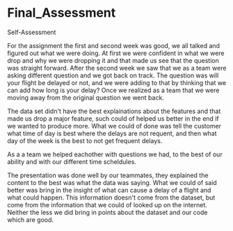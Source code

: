 # Final_Assessment

 Self-Assessment 

  For the assignment the first and second week was good, we all talked and figured out what we were doing. At first we were confident in what we were drop and why we were dropping it and that made us see that the question was straight forward. After the second week we saw that we as a team were asking different question and we got back on track. The question was will your flight be delayed or not, and we were adding to that by thinking that we can add how long is your delay? Once we realized as a team that we were moving away from the original question we went back.

  The data set didn't have the best explainations about the features and that made us drop a major feature, such could of helped us better in the end if we wanted to produce more. What we could of done was tell the customer what time of day is best where the delays are not requent, and then what day of the week is the best to not get frequent delays.

  As a a team we helped eachother with questions we had, to the best of our ability and with our different time scheldules.

  The presentation was done well by our teammates, they explained the content to the best was what the data was saying. What we could of said better was bring in the insight of what can cause a delay of a flight and what could happen. This information doesn't come from the dataset, but come from the information that we could of looked up on the internet. Neither the less we did bring in points about the dataset and our code which are good.
